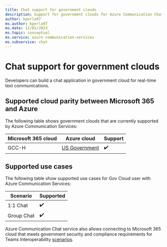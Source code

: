 ```yaml
---
title: Chat support for government clouds
description: Support for government clouds for Azure Communication Chat service
author: kperla97
ms.author: kperla97
ms.date: 12/01/2023
ms.topic: conceptual
ms.service: azure-communication-services
ms.subservice: chat
---
```


# Chat support for government clouds
Developers can build a chat application in government cloud for real-time text communications. 

## Supported cloud parity between Microsoft 365 and Azure 
The following table shows government clouds that are currently supported by Azure Communication Services:

| Microsoft 365 cloud| Azure cloud| Support |
| --- | --- | --- |
| GCC-H| [US Government](../../../../azure-government/documentation-government-welcome.md) | ✔️ |

## Supported use cases

The following table show supported use cases for Gov Cloud user with Azure Communication Services:

| Scenario | Supported |
| --- | --- |
| 1:1 Chat | ✔️ |
| Group Chat | ✔️ |

Azure Communication Chat service also allows connecting to Microsoft 365 cloud that meets government security and compliance requirements for Teams Interoperability [scenarios](/interop/guest/government-cloud.md). 

